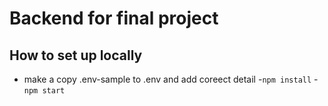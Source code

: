 # Backend for final project

## How to set up locally

- make a copy .env-sample to .env and add coreect detail -`npm install` -`npm start`

